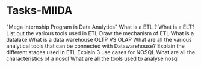 # Tasks-MIIDA
"Mega Internship Program in Data Analytics" 
What is a ETL ?
What is a ELT?
List out the various tools used in ETL
Draw the mechanism of ETL
What is a datalake
What is a data warehouse
OLTP VS OLAP
What are all the various analytical tools that can be connected with Datawarehouse?
Explain the different stages used in ETL
Explain 3 use cases for NOSQL
What are all the characteristics of a nosql
What are all the tools used to analyse nosql
